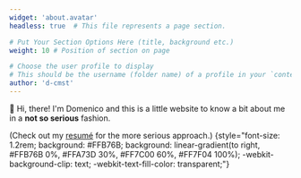 ```yaml
---
widget: 'about.avatar'
headless: true  # This file represents a page section.

# Put Your Section Options Here (title, background etc.)
weight: 10 # Position of section on page

# Choose the user profile to display
# This should be the username (folder name) of a profile in your `content/authors/` folder.
author: 'd-cmst'
---
```

👋 Hi, there! I'm Domenico and this is a little website to know a bit about me in a __not so serious__ fashion. 

(Check out my [resumé](static/upload/dcmst_resume_en.pdf) for the more serious approach.)
{style="font-size: 1.2rem; background: #FFB76B; background: linear-gradient(to right, #FFB76B 0%, #FFA73D 30%, #FF7C00 60%, #FF7F04 100%); -webkit-background-clip: text; -webkit-text-fill-color: transparent;"}

